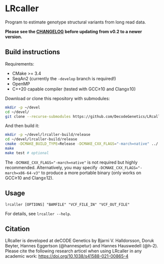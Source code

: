 # LRcaller

Program to estimate genotype structural variants from long read data.

**Please see the [CHANGELOG](./CHANGELOG.md) before updating from v0.2 to a newer version.**

## Build instructions

Requirements:

  * CMake >= 3.4
  * SeqAn2 (currently the `-develop` branch is required!)
  * OpenMP
  * C++20 capable compiler (tested with GCC≥10 and Clang≥10)

Download or clone this repository with submodules:

```sh
mkdir -p ~/devel
cd ~/devel/
git clone --recurse-submodules https://github.com/DecodeGenetics/LRcaller
```

And then build it:

```sh
mkdir -p ~/devel/lrcaller-build/release
cd ~/devel/lrcaller-build/release
cmake -DCMAKE_BUILD_TYPE=Release -DCMAKE_CXX_FLAGS="-march=native" ../../LRcaller
make
make test # optional
```

The `-DCMAKE_CXX_FLAGS="-march=native"` is not required but highly recommended. Alternatively, you may specify `-DCMAKE_CXX_FLAGS="-march=x86-64-v3"` to produce a more portable binary (only works on GCC≥10 and Clang≥12).

## Usage

```
lrcaller [OPTIONS] "BAMFILE" "VCF_FILE_IN" "VCF_OUT_FILE"
```

For details, see `lrcaller --help`.


## Citation

LRcaller is developed at deCODE Genetics by Bjarni V. Halldorsson, Doruk Beyter, Hannes Eggertson (@hannespetur) and Hannes Hauswedell (@h-2).
Please cite the following research articel when using LRcaller in any academic work:
https://doi.org/10.1038/s41588-021-00865-4
